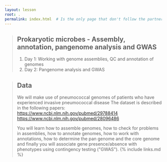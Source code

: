 ```yaml
---
layout: lesson
root: .
permalink: index.html  # Is the only page that don't follow the partner /:path/index.html
---
```



> ## Prokaryotic microbes - Assembly, annotation, pangenome analysis and GWAS
> 
>  
> 1.  Day 1: Working with genome assemblies, QC and annotation of genomes
> 2.  Day 2: Pangenome analysis and GWAS

> ## Data
>
> We will make use of pneumococcal genomes of patients who have experienced invasive pneumococcal disease
> The dataset is described in the following papers: 
> https://www.ncbi.nlm.nih.gov/pubmed/29788414
> https://www.ncbi.nlm.nih.gov/pubmed/28096486
>
>You will learn how to assemble genomes, how to check for problems in assemblies, how to annotate genomes, how to work with annotations, how to determine the pan genome and the core genome and finally you will associate gene presence/absence with phenotypes using contingency testing ("GWAS"). 
{% include links.md %}
